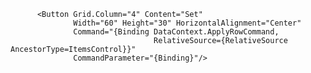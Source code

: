  <!-- col5: 固定尺寸的 Set 按鈕，呼叫 VM 的命令，參數 = 這一列的 ConfigUIRaw -->
          <Button Grid.Column="4" Content="Set"
                  Width="60" Height="30" HorizontalAlignment="Center"
                  Command="{Binding DataContext.ApplyRowCommand,
                                    RelativeSource={RelativeSource AncestorType=ItemsControl}}"
                  CommandParameter="{Binding}"/>